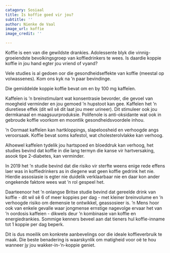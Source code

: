 ```yaml
---
catagory: Sosiaal
title: Is koffie goed vir jou?
subtitle: ''
author: Nienke de Vaal
image_url: koffie
image_credit: ''

---
```

Koffie is een van die gewildste drankies. Adolessente blyk die vinnig-groeiendste bevolkingsgroep van koffiedrinkers te wees. Is daardie koppie koffie in jou hand egter jou vriend of vyand?

Vele studies is al gedoen oor die gesondheidseffekte van koffie (meestal op volwassenes). Kom ons kyk na ’n paar bevindinge.

Die gemiddelde koppie koffie bevat om en by 100 mg kaffeïen.

Kaffeïen is ’n breinstimulant wat konsentrasie bevorder, die gevoel van moegheid verminder en jou gemoed ’n hupstoot kan gee. Kaffeïen het ’n diuretiese effek (dit wil sê dit laat jou meer urineer). Dit stimuleer ook jou dermkanaal en maagsuurproduksie. Polifenole is anti-oksidante wat ook in gebroude koffie voorkom en moontlik gesondheidsvoordele inhou.

’n Oormaat kaffeïen kan hartkloppings, slapeloosheid en verhoogde angs veroorsaak. Koffie bevat soms kafestol, wat cholesterolvlakke kan verhoog.

Alhoewel kaffeïen tydelik jou hartspoed en bloeddruk kan verhoog, het studies bevind dat koffie in die lang termyn die kanse vir hartversaking, asook tipe 2-diabetes, kan verminder.

In 2019 het ’n studie bevind dat die risiko vir sterfte weens enige rede effens laer was in koffiedrinkers as in diegene wat geen koffie gedrink het nie. Hierdie assosiasie is egter nie duidelik verklaarbaar nie en daar kon ander ongekende faktore wees wat ’n rol gespeel het.

Daarteenoor het ’n onlangse Britse studie bevind dat gereelde drink van koffie - dit wil sê 6 of meer koppies per dag - met kleiner breinvolume en ’n verhoogde risiko om demensie te ontwikkel, geassosieer is. ’n Mens hoor ook van enkele gevalle waar jongmense ernstige nagevolge ervaar het van ’n oordosis kaffeien - dikwels deur ’n kombinasie van koffie en energiedrankies. Sommige kenners beveel aan dat tieners hul koffie-inname tot 1 koppie per dag beperk.

Dit is dus moeilik om konkrete aanbevelings oor die ideale koffieverbruik te maak. Die beste benadering is waarskynlik om matigheid voor oë te hou wanneer jy jou wakker-in-’n-koppie geniet.